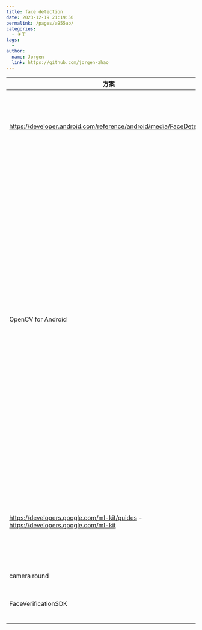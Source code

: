 ```yaml
---
title: face detection
date: 2023-12-19 21:19:50
permalink: /pages/a955ab/
categories:
  - 关于
tags:
  - 
author: 
  name: Jorgen
  link: https://github.com/jorgen-zhao
---
```


| 方案 | 简介 | 使用方式 | 风险 | 项目 |
| --- | --- | --- | --- | --- |
| https://developer.android.com/reference/android/media/FaceDetector | Android自带sdk，通过输入Bitmap参数，返回检测的人脸集合 | SDK自带，逻辑需要自己控制 | cpu肉眼可见比较高 | https://github.com/betri28/FaceDetectCamera.git |
| OpenCV for Android | OpenCV 是一个的跨平台计算机视觉库，可以运行在 Linux、Windows 和 Mac OS 操作系统上。它轻量级而且高效——由一系列 C 函数和少量 C++ 类构成，同时也提供了 Python 接口，实现了图像处理和计算机视觉方面的很多通用算法。在本文中，将介绍 OpenCV 库，包括它的主要模块和典型应用场景。 | https://github.com/SOFTPOWER1991/OpenCVCheck/tree/master | 需要单独引入JNI包进行调用，另外CPU的使用率相对较高 | https://github.com/laksh0798/FaceApp |
| https://developers.google.com/ml-kit/guides - https://developers.google.com/ml-kit  | 官网说明：面向移动开发者的机器学习技术，能够离线运行。 | https://medium.com/gravel-engineering/google-mlkit-quick-and-easy-face-detection-in-android-db991a742ec2 | 需要看使用的服务是否需要安装的设备支持Google play服务。 | https://github.com/happysingh23828/CameraX-FaceDetection-MlKit |
| camera round |  |  |  | https://github.com/developer-anees/android-round-camera2video-preview.git |
| FaceVerificationSDK | 动效可以参考，制作比较精美 |  |  | https://github.com/AnyLifeZLB/FaceVerificationSDK |